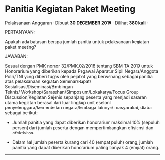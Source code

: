 Panitia Kegiatan Paket Meeting
==============================

Pelaksanaan Anggaran · Dibuat **30 DECEMBER 2019** · Dilihat **380 kali** ·

PERTANYAAN:

Apakah ada batasan berapa jumlah panitia untuk pelaksanaan kegiatan paket meeting?

JAWABAN:

Sesuai dengan PMK nomor 32/PMK.02/2018 tentang SBM TA 2019 untuk Honorarium yang diberikan kepada Pegawai Aparatur Sipil Negara/Anggota Polri/TNI yang diberi tugas oleh pejabat yang berwenang sebagai panitia atas pelaksanaan kegiatan Seminar/Rapat/ Sosialisasi/Diseminasi/Bimbingan Teknis/ Workshop/Sarasehan/Simposium/Lokakarya/Focus Group Discussion/Kegiatan Sejenis sepanjang peserta yang menjadi sasaran utama kegiatan berasal dari luar lingkup unit eselon I penyelenggara/kementerian negara/lembaga lainnya/ masyarakat, diatur sebagai berikut:

*   Jumlah panitia yang dapat diberikan honorarium maksimal 10% (sepuluh persen) dari jumlah peserta dengan mempertimbangkan efisiensi dan efektivitas.  
    
*   Dalam hal jumlah peserta kurang dari 40 (empat puluh) orang, jumlah panitia yang dapat diberikan honorarium paling banyak 4 (empat) orang.

  

  
  
  

* * *